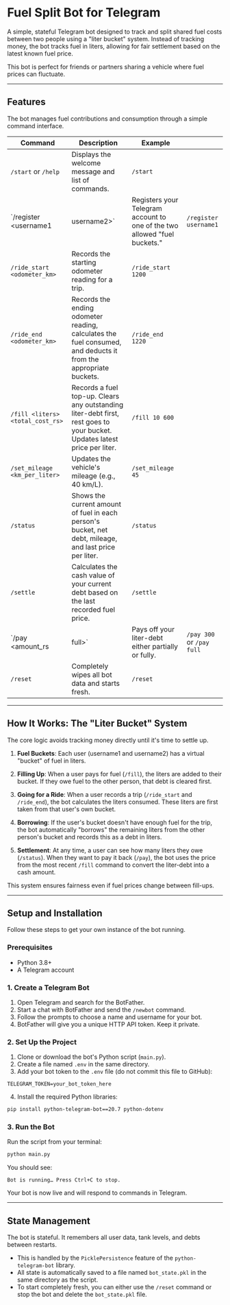 # Fuel Split Bot for Telegram

A simple, stateful Telegram bot designed to track and split shared fuel costs between two people using a "liter bucket" system. Instead of tracking money, the bot tracks fuel in liters, allowing for fair settlement based on the latest known fuel price.

This bot is perfect for friends or partners sharing a vehicle where fuel prices can fluctuate.

---

## Features

The bot manages fuel contributions and consumption through a simple command interface.

| Command                          | Description                                                                                                               | Example                                                                   |                           |
| -------------------------------- | ------------------------------------------------------------------------------------------------------------------------- | ------------------------------------------------------------------------- | ------------------------- |
| `/start` or `/help`              | Displays the welcome message and list of commands.                                                                        | `/start`                                                                  |                           |
| \`/register \<username1          | username2>\`                                                                                                              | Registers your Telegram account to one of the two allowed "fuel buckets." | `/register username1`     |
| `/ride_start <odometer_km>`      | Records the starting odometer reading for a trip.                                                                         | `/ride_start 1200`                                                        |                           |
| `/ride_end <odometer_km>`        | Records the ending odometer reading, calculates the fuel consumed, and deducts it from the appropriate buckets.           | `/ride_end 1220`                                                          |                           |
| `/fill <liters> <total_cost_rs>` | Records a fuel top-up. Clears any outstanding liter-debt first, rest goes to your bucket. Updates latest price per liter. | `/fill 10 600`                                                            |                           |
| `/set_mileage <km_per_liter>`    | Updates the vehicle's mileage (e.g., 40 km/L).                                                                            | `/set_mileage 45`                                                         |                           |
| `/status`                        | Shows the current amount of fuel in each person's bucket, net debt, mileage, and last price per liter.                    | `/status`                                                                 |                           |
| `/settle`                        | Calculates the cash value of your current debt based on the last recorded fuel price.                                     | `/settle`                                                                 |                           |
| \`/pay \<amount\_rs              | full>\`                                                                                                                   | Pays off your liter-debt either partially or fully.                       | `/pay 300` or `/pay full` |
| `/reset`                         | Completely wipes all bot data and starts fresh.                                                                           | `/reset`                                                                  |                           |

---

## How It Works: The "Liter Bucket" System

The core logic avoids tracking money directly until it's time to settle up.

1. **Fuel Buckets**: Each user (username1 and username2) has a virtual "bucket" of fuel in liters.

2. **Filling Up**: When a user pays for fuel (`/fill`), the liters are added to their bucket. If they owe fuel to the other person, that debt is cleared first.

3. **Going for a Ride**: When a user records a trip (`/ride_start` and `/ride_end`), the bot calculates the liters consumed. These liters are first taken from that user's own bucket.

4. **Borrowing**: If the user's bucket doesn't have enough fuel for the trip, the bot automatically "borrows" the remaining liters from the other person's bucket and records this as a debt in liters.

5. **Settlement**: At any time, a user can see how many liters they owe (`/status`). When they want to pay it back (`/pay`), the bot uses the price from the most recent `/fill` command to convert the liter-debt into a cash amount.

This system ensures fairness even if fuel prices change between fill-ups.

---

## Setup and Installation

Follow these steps to get your own instance of the bot running.

### Prerequisites

* Python 3.8+
* A Telegram account

### 1. Create a Telegram Bot

1. Open Telegram and search for the BotFather.
2. Start a chat with BotFather and send the `/newbot` command.
3. Follow the prompts to choose a name and username for your bot.
4. BotFather will give you a unique HTTP API token. Keep it private.

### 2. Set Up the Project

1. Clone or download the bot's Python script (`main.py`).
2. Create a file named `.env` in the same directory.
3. Add your bot token to the `.env` file (do not commit this file to GitHub):

```
TELEGRAM_TOKEN=your_bot_token_here
```

4. Install the required Python libraries:

```bash
pip install python-telegram-bot==20.7 python-dotenv
```

### 3. Run the Bot

Run the script from your terminal:

```bash
python main.py
```

You should see:

```
Bot is running… Press Ctrl+C to stop.
```

Your bot is now live and will respond to commands in Telegram.

---

## State Management

The bot is stateful. It remembers all user data, tank levels, and debts between restarts.

* This is handled by the `PicklePersistence` feature of the `python-telegram-bot` library.
* All state is automatically saved to a file named `bot_state.pkl` in the same directory as the script.
* To start completely fresh, you can either use the `/reset` command or stop the bot and delete the `bot_state.pkl` file.

